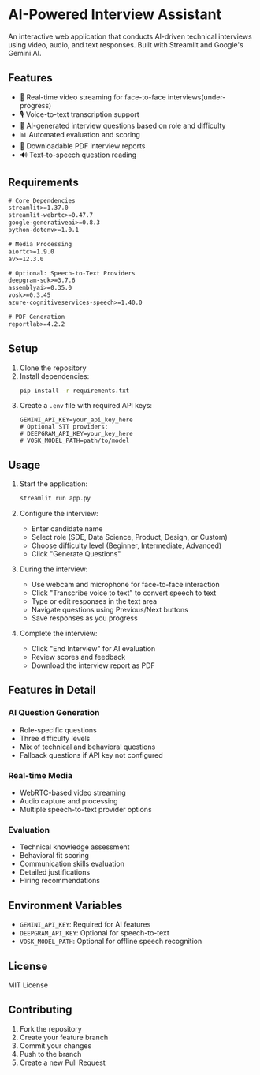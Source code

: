 # AI-Powered Interview Assistant

An interactive web application that conducts AI-driven technical interviews using video, audio, and text responses. Built with Streamlit and Google's Gemini AI.

## Features

- 🎥 Real-time video streaming for face-to-face interviews(under-progress)
- 🎙️ Voice-to-text transcription support
- 🤖 AI-generated interview questions based on role and difficulty
- 📊 Automated evaluation and scoring
- 📝 Downloadable PDF interview reports
- 🔊 Text-to-speech question reading

## Requirements

```txt
# Core Dependencies
streamlit>=1.37.0
streamlit-webrtc>=0.47.7
google-generativeai>=0.8.3
python-dotenv>=1.0.1

# Media Processing
aiortc>=1.9.0
av>=12.3.0

# Optional: Speech-to-Text Providers
deepgram-sdk>=3.7.6
assemblyai>=0.35.0
vosk>=0.3.45
azure-cognitiveservices-speech>=1.40.0

# PDF Generation
reportlab>=4.2.2
```

## Setup

1. Clone the repository
2. Install dependencies:
   ```sh
   pip install -r requirements.txt
   ```
3. Create a `.env` file with required API keys:
   ```
   GEMINI_API_KEY=your_api_key_here
   # Optional STT providers:
   # DEEPGRAM_API_KEY=your_key_here
   # VOSK_MODEL_PATH=path/to/model
   ```

## Usage

1. Start the application:
   ```sh
   streamlit run app.py
   ```
2. Configure the interview:
   - Enter candidate name
   - Select role (SDE, Data Science, Product, Design, or Custom)
   - Choose difficulty level (Beginner, Intermediate, Advanced)
   - Click "Generate Questions"

3. During the interview:
   - Use webcam and microphone for face-to-face interaction
   - Click "Transcribe voice to text" to convert speech to text
   - Type or edit responses in the text area
   - Navigate questions using Previous/Next buttons
   - Save responses as you progress

4. Complete the interview:
   - Click "End Interview" for AI evaluation
   - Review scores and feedback
   - Download the interview report as PDF

## Features in Detail

### AI Question Generation
- Role-specific questions
- Three difficulty levels
- Mix of technical and behavioral questions
- Fallback questions if API key not configured

### Real-time Media
- WebRTC-based video streaming
- Audio capture and processing
- Multiple speech-to-text provider options

### Evaluation
- Technical knowledge assessment
- Behavioral fit scoring
- Communication skills evaluation
- Detailed justifications
- Hiring recommendations

## Environment Variables

- `GEMINI_API_KEY`: Required for AI features
- `DEEPGRAM_API_KEY`: Optional for speech-to-text
- `VOSK_MODEL_PATH`: Optional for offline speech recognition

## License

MIT License

## Contributing

1. Fork the repository
2. Create your feature branch
3. Commit your changes
4. Push to the branch
5. Create a new Pull Request